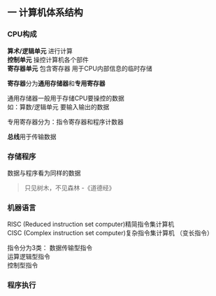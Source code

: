 ## 一 计算机体系结构

### CPU构成

**算术/逻辑单元** 进行计算  
**控制单元** 操控计算机各个部件  
**寄存器单元** 包含寄存器 用于CPU内部信息的临时存储  

**寄存器**分为**通用存储器**和**专用寄存器**  

通用存储器一般用于存储CPU要操控的数据  
如：算数/逻辑单元 要输入输出的数据  

专用寄存器分为：指令寄存器和程序计数器  

**总线**用于传输数据  

### 存储程序  

数据与程序看为同样的数据  

>只见树木，不见森林 -《道德经》

### 机器语言

RISC (Reduced instruction set computer)精简指令集计算机  
CISC (Complex instruction set computer)复杂指令集计算机 （变长指令）  

指令分为3类：
数据传输型指令  
运算逻辑型指令  
控制型指令  

### 程序执行
